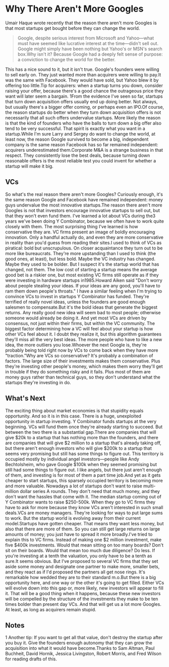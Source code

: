# Why There Aren't More Googles

Umair Haque wrote recently that the reason there aren't more Googles is
that most startups get bought before they can change the world.

> Google, despite serious interest from Microsoft and Yahoo&mdash;what
 must have seemed like lucrative interest at the time&mdash;didn't
 sell out. Google might simply have been nothing but Yahoo's or
 MSN's search box.Why isn't it? Because Google had a deeply felt sense of purpose:
 a conviction to change the world for the better.

This has a nice sound to it, but it isn't true. 
Google's founders were willing to sell early on.
They just wanted more than acquirers were willing to pay.It was the same with Facebook. They would have sold, but Yahoo blew it 
by offering too little.Tip for acquirers: when a startup turns you down, consider raising
your offer, because there's a good chance the outrageous price they 
want will later seem a bargain. 
1From the evidence I've seen so far,
startups that turn down acquisition offers usually end up doing better. 
Not always, but usually there's a bigger offer coming, or
perhaps even an IPO.Of course, the reason startups do better when they turn down
acquisition offers is not necessarily that all such offers undervalue
startups. More likely the reason is that the kind of founders who
have the balls to turn down a big offer also tend to be very
successful. That spirit is exactly what you want in a startup.While I'm sure Larry and Sergey do want to change the world, at
least now, the reason Google survived to become a big, independent
company is the same reason Facebook has so far remained independent:
acquirers underestimated them.Corporate M&A is a strange business in that respect. They consistently
lose the best deals, because turning down reasonable offers is the
most reliable test you could invent for whether a startup will make
it big.

## VCs

So what's the real reason there aren't more Googles? Curiously
enough, it's the same reason Google and Facebook have remained
independent: money guys undervalue the most innovative startups.The reason there aren't more Googles is not that investors encourage
innovative startups to sell out, but that they won't even fund them.
I've learned a lot about VCs during the3 years we've been doing Y
Combinator, because we often have to work quite closely with them.
The most surprising thing I've learned is how conservative they
are. VC firms present an image of boldly encouraging innovation.
Only a handful actually do, and even they are more conservative in
reality than you'd guess from reading their sites.I used to think of VCs as piratical: bold but unscrupulous. On
closer acquaintance they turn out to be more like bureaucrats.
They're more upstanding than I used to think (the good ones, at
least), but less bold. Maybe the VC industry has changed. Maybe
they used to be bolder. 
But I suspect it's the startup world that has
changed, not them. The low cost of starting a startup means the
average good bet is a riskier one, but most existing VC firms still
operate as if they were investing in hardware startups in1985.Howard Aiken said "Don't worry about people stealing your ideas.
If your ideas are any good, you'll have to ram them down people's
throats." I have a similar feeling when I'm trying to convince VCs
to invest in startups Y Combinator has funded. They're terrified
of really novel ideas, unless the founders are good enough salesmen
to compensate.But it's the bold ideas that generate the biggest returns. Any
really good new idea will seem bad to most people; otherwise someone
would already be doing it. And
yet most VCs are driven by consensus, not just within their firms,
but within the VC community. The biggest factor determining how a
VC will feel about your startup is how other VCs feel about it. I
doubt they realize it, but this algorithm guarantees they'll miss
all the very best ideas. The more people who have to like a new
idea, the more outliers you lose.Whoever the next Google is, they're probably being told right now
by VCs to come back when they have more "traction."Why are VCs so conservative? It's probably a combination of factors.
The large size of their investments makes them conservative.
Plus they're investing other people's money, which makes
them worry they'll get in trouble if they do something risky and
it fails. Plus most of them are money guys rather than technical
guys, so they don't understand what the startups they're investing
in do.

## What's Next

The exciting thing about market economies is that stupidity equals
opportunity. And so it is in this case. There is a huge, unexploited
opportunity in startup investing. Y Combinator funds startups at
the very beginning. VCs will fund them once they're already starting
to succeed. But between the two there is a substantial gap.There are companies that will give $20k to a startup that has nothing
more than the founders, and there are companies that will give $2
million to a startup that's already taking off,
but there aren't enough investors who will give $200k to a startup
that seems very promising but still has some things to figure out.
This territory is occupied mostly by
individual angel investors&mdash;people like Andy Bechtolsheim, who
gave Google $100k when they seemed promising but still had some
things to figure out. I like angels, but there just aren't enough
of them, and investing is for most of them a part time job.And yet as it gets cheaper to start startups, this sparsely occupied
territory is becoming more and more valuable. Nowadays a lot of
startups don't want to raise multi-million dollar series A rounds.
They don't need that much money, and they don't want the hassles
that come with it. The median startup coming out of Y Combinator
wants to raise $250-500k. When they go to VC firms they have to
ask for more because they know VCs aren't interested in such small
deals.VCs are money managers. They're looking for ways to put large sums
to work. But the startup world is evolving away from their current
model.Startups have gotten cheaper. That means they want less money, but
also that there are more of them. So you can still get large returns
on large amounts of money; you just have to spread it more broadly.I've tried to explain this to VC firms. Instead of making one $2
million investment, make five $400k investments. Would that mean
sitting on too many boards? Don't sit on their boards. Would that
mean too much due diligence? Do less. If you're investing at a
tenth the valuation, you only have to be a tenth as sure.It seems obvious. But I've proposed to several VC firms that they
set aside some money and designate one partner to make more, smaller
bets, and they react as if I'd proposed the partners all get nose
rings. It's remarkable how wedded they are to their standard m.o.But there is a big opportunity here, and one way or the other it's
going to get filled. Either VCs will evolve down into this gap or,
more likely, new investors will appear to fill it. That will be a
good thing when it happens, because these new investors will be
compelled by the structure of the investments they make to be ten
times bolder than present day VCs. And that will get us a lot more
Googles. At least, as long as acquirers remain stupid.

## Notes

1
Another tip: If you want to get all that value, don't destroy the
startup after you buy it. Give the founders enough autonomy that
they can grow the acquisition into what it would have become.Thanks 
to Sam Altman, Paul Buchheit, David Hornik, Jessica 
Livingston, Robert Morris, and Fred Wilson for reading drafts of this.